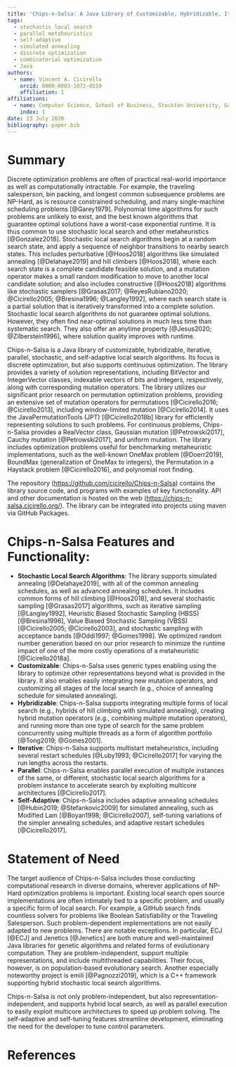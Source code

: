 ```yaml
---
title: 'Chips-n-Salsa: A Java Library of Customizable, Hybridizable, Iterative, Parallel, Stochastic, and Self-Adaptive Local Search Algorithms'
tags:
  - stochastic local search
  - parallel metaheuristics
  - self-adaptive
  - simulated annealing
  - discrete optimization
  - combinatorial optimization
  - Java
authors:
  - name: Vincent A. Cicirello
    orcid: 0000-0003-1072-8559
    affiliation: 1
affiliations:
  - name: Computer Science, School of Business, Stockton University, Galloway, NJ 08205
    index: 1
date: 23 July 2020
bibliography: paper.bib
---
```


# Summary

Discrete optimization problems are often of practical real-world importance as well as computationally intractable. For example, the traveling salesperson, bin packing, and longest common subsequence problems are NP-Hard, as is resource constrained scheduling, and many single-machine scheduling problems [@Garey1979]. Polynomial time algorithms for such problems are unlikely to exist, and the best known algorithms that guarantee optimal solutions have a worst-case exponential runtime. It is thus common to use stochastic local search and other metaheuristics [@Gonzalez2018]. Stochastic local search algorithms begin at a random search state, and apply a sequence of neighbor transitions to nearby search states. This includes perturbative [@Hoos2018] algorithms like simulated annealing [@Delahaye2019] and hill climbers [@Hoos2018], where each search state is a complete candidate feasible solution, and a mutation operator makes a small random modification to move to another local candidate solution; and also includes constructive [@Hoos2018] algorithms like stochastic samplers [@Grasas2017; @ReyesRubiano2020; @Cicirello2005; @Bresina1996; @Langley1992], where each search state is a partial solution that is iteratively transformed into a complete solution. Stochastic local search algorithms do not guarantee optimal solutions. However, they often find near-optimal solutions in much less time than systematic search. They also offer an anytime property [@Jesus2020; @Zilberstein1996], where solution quality improves with runtime.

Chips-n-Salsa is a Java library of customizable, hybridizable, iterative, parallel, stochastic, and self-adaptive local search algorithms. Its focus is discrete optimization, but also supports continuous optimization. The library provides a variety of solution representations, including BitVector and IntegerVector classes, indexable vectors of bits and integers, respectively, along with corresponding mutation operators. The library utilizes our significant prior research on permutation optimization problems, providing an extensive set of mutation operators for permutations [@Cicirello2016; @Cicirello2013], including window-limited mutation [@Cicirello2014]. It uses the JavaPermutationTools (JPT) [@Cicirello2018b] library for efficiently representing solutions to such problems. For continuous problems, Chips-n-Salsa provides a RealVector class, Gaussian mutation [@Petrowski2017], Cauchy mutation [@Petrowski2017], and uniform mutation. The library includes optimization problems useful for benchmarking metaheuristic implementations, such as the well-known OneMax problem [@Doerr2019], BoundMax (generalization of OneMax to integers), the Permutation in a Haystack problem [@Cicirello2016], and polynomial root finding.

The repository (https://github.com/cicirello/Chips-n-Salsa) contains the library source code, and programs with examples of key functionality. API and other documentation is hosted on the web (https://chips-n-salsa.cicirello.org/). The library can be integrated into projects using maven via GitHub Packages.

# Chips-n-Salsa Features and Functionality:

* __Stochastic Local Search Algorithms__: The library supports simulated annealing [@Delahaye2019], with all of the common annealing schedules, as well as advanced annealing schedules. It includes common forms of hill climbing [@Hoos2018], and several stochastic sampling [@Grasas2017] algorithms, such as iterative sampling [@Langley1992], Heuristic Biased Stochastic Sampling (HBSS) [@Bresina1996], Value Biased Stochastic Sampling (VBSS) [@Cicirello2005; @Cicirello2003], and stochastic sampling with acceptance bands [@Oddi1997; @Gomes1998]. We optimized random number generation based on our prior research to minimize the runtime impact of one of the more costly operations of a metaheuristic [@Cicirello2018a].
* __Customizable__: Chips-n-Salsa uses generic types enabling using the library to optimize other representations beyond what is provided in the library. It also enables easily integrating new mutation operators, and customizing all stages of the local search (e.g., choice of annealing schedule for simulated annealing).
* __Hybridizable__: Chips-n-Salsa supports integrating multiple forms of local search (e.g., hybrids of hill climbing with simulated annealing), creating hybrid mutation operators (e.g., combining multiple mutation operators), and running more than one type of search for the same problem concurrently using multiple threads as a form of algorithm portfolio [@Tong2019; @Gomes2001].
* __Iterative__: Chips-n-Salsa supports multistart metaheuristics, including several restart schedules [@Luby1993; @Cicirello2017] for varying the run lengths across the restarts. 
* __Parallel__: Chips-n-Salsa enables parallel execution of multiple instances of the same, or different, stochastic local search algorithms for a problem instance to accelerate search by exploiting multicore architectures [@Cicirello2017]. 
* __Self-Adaptive__: Chips-n-Salsa includes adaptive annealing schedules [@Hubin2019; @Stefankovic2009] for simulated annealing, such as Modified Lam [@Boyan1998; @Cicirello2007], self-tuning variations of the simpler annealing schedules, and adaptive restart schedules [@Cicirello2017].

# Statement of Need

The target audience of Chips-n-Salsa includes those conducting computational research in diverse domains, wherever applications of NP-Hard optimization problems is important. Existing local search open source implementations are often intimately tied to a specific problem, and usually a specific form of local search. For example, a GitHub search finds countless solvers for problems like Boolean Satisfiability or the Traveling Salesperson. Such problem-dependent implementations are not easily adapted to new problems. There are notable exceptions. In particular, ECJ [@ECJ] and Jenetics [@Jenetics] are both mature and well-maintained Java libraries for genetic algorithms and related forms of evolutionary computation. They are problem-independent, support multiple representations, and include multithreaded capabilities. Their focus, however, is on population-based evolutionary search. Another especially noteworthy project is emili [@Pagnozzi2019], which is a C++ framework supporting hybrid stochastic local search algorithms. 

Chips-n-Salsa is not only problem-independent, but also representation-independent, and supports hybrid local search, as well as parallel execution to easily exploit multicore architectures to speed up problem solving. The self-adaptive and self-tuning features streamline development, eliminating the need for the developer to tune control parameters.

# References
